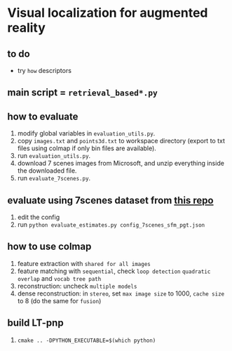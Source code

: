 # Visual localization for augmented reality

## to do
- try `how` descriptors

## main script = `retrieval_based*.py`

## how to evaluate
1. modify global variables in `evaluation_utils.py`.
2. copy `images.txt` and `points3d.txt` to workspace directory (export to txt files using colmap if only bin files are available).
3. run `evaluation_utils.py`.
4. download 7 scenes images from Microsoft, and unzip everything inside the downloaded file.
5. run `evaluate_7scenes.py`.

## evaluate using 7scenes dataset from [this repo](https://github.com/tsattler/visloc_pseudo_gt_limitations)
1. edit the config
2. run `python evaluate_estimates.py config_7scenes_sfm_pgt.json`

## how to use colmap
1. feature extraction with `shared for all images`
2. feature matching with `sequential`, check `loop detection` `quadratic overlap` and `vocab tree path`
3. reconstruction: uncheck `multiple models`
4. dense reconstruction: in `stereo`, set `max image size` to 1000, `cache size` to 8 (do the same for `fusion`)
   
## build LT-pnp
1. `cmake .. -DPYTHON_EXECUTABLE=$(which python)`